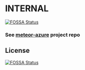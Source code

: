 # INTERNAL
[![FOSSA Status](https://app.fossa.io/api/projects/git%2Bgithub.com%2Ffractal-code%2Fmeteor-azure-server-init.svg?type=shield)](https://app.fossa.io/projects/git%2Bgithub.com%2Ffractal-code%2Fmeteor-azure-server-init?ref=badge_shield)


### See [meteor-azure](https://github.com/talos-code/meteor-azure) project repo


## License
[![FOSSA Status](https://app.fossa.io/api/projects/git%2Bgithub.com%2Ffractal-code%2Fmeteor-azure-server-init.svg?type=large)](https://app.fossa.io/projects/git%2Bgithub.com%2Ffractal-code%2Fmeteor-azure-server-init?ref=badge_large)